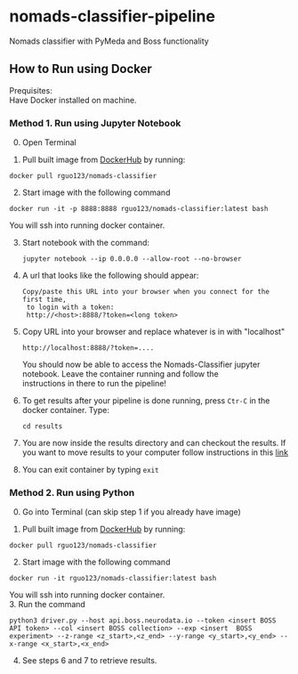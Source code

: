 # nomads-classifier-pipeline
Nomads classifier with PyMeda and Boss functionality

## How to Run using Docker
Prequisites:  
Have Docker installed on machine.

### Method 1. Run using Jupyter Notebook
0. Open Terminal

1. Pull built image from [DockerHub](https://hub.docker.com/r/rguo123/nomads-classifier/) by running:  
  ```
  docker pull rguo123/nomads-classifier
  ```
2. Start image with the following command
  ```
  docker run -it -p 8888:8888 rguo123/nomads-classifier:latest bash
  ```
  You will ssh into running docker container.
  
3. Start notebook with the command:  
   ```
   jupyter notebook --ip 0.0.0.0 --allow-root --no-browser
   ```
4. A url that looks like the following should appear:
   ```
   Copy/paste this URL into your browser when you connect for the first time,
    to login with a token:
    http://<host>:8888/?token=<long token>

   ```
5. Copy URL into your browser and replace whatever is in <host> with "localhost"
   ```
   http://localhost:8888/?token=....
   ```
   You should now be able to access the Nomads-Classifier jupyter notebook. Leave the container running and follow the       
   instructions in there to run the pipeline!
  
6. To get results after your pipeline is done running, press ```Ctr-C``` in the docker container. Type:
   ```
   cd results
   ```
7. You are now inside the results directory and can checkout the results. If you want to move results to your computer follow instructions in this [link](https://stackoverflow.com/questions/22049212/copying-files-from-docker-container-to-host?utm_medium=organic&utm_source=google_rich_qa&utm_campaign=google_rich_qa) 

8. You can exit container by typing ```exit```
  
  
### Method 2. Run using Python
0. Go into Terminal (can skip step 1 if you already have image)

1. Pull built image from [DockerHub](https://hub.docker.com/r/rguo123/nomads-classifier/) by running:  
  ```
  docker pull rguo123/nomads-classifier
  ```
2. Start image with the following command
  ```
  docker run -it rguo123/nomads-classifier:latest bash
  ```
  You will ssh into running docker container.  
3. Run the command
```
python3 driver.py --host api.boss.neurodata.io --token <insert BOSS API token> --col <insert BOSS collection> --exp <insert  BOSS experiment> --z-range <z_start>,<z_end> --y-range <y_start>,<y_end> --x-range <x_start>,<x_end>
```
4. See steps 6 and 7 to retrieve results.
